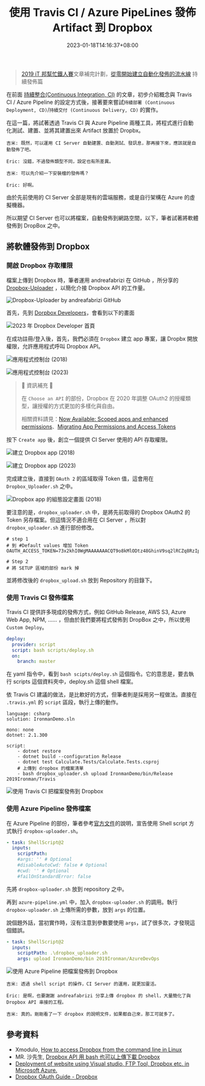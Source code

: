 ﻿---
title: 使用 Travis CI / Azure PipeLines 發佈 Artifact 到 Dropbox
date: 2023-01-18T14:16:37+08:00
description: 當使用 Travis CI / Azure Pipeline 持續整合後，接著需要把建置出來的 Artifact 存放到固定的位置。接著在 CI/CD 工具中，結合 dropbox-loader.sh，將 Artifact 存放到 Dropbox 之中。
categories:
  - DevOps
keywords:
  - Travis CI
  - Azure PipeLine
  - Dropbox
tags:
  - Azure
slug: cd-dropbox
lastmod: 2023-06-28T10:10:47+08:00
---

> [2019 iT 邦幫忙鐵人賽](https://ithelp.ithome.com.tw/users/20107551/ironman/1906)文章補完計劃，[從零開始建立自動化發佈的流水線](../build-ci-cd-from-scratch/index.md#持續發佈) 持續發佈篇

在前面 [持續整合(Continuous Integration, CI)](../build-ci-cd-from-scratch/index.md#持續整合) 的文章，初步介紹概念與 Travis CI / Azure Pipeline 的設定方式後，接著要來嘗試`持續部署 (Continuous Deployment, CD)`/`持續交付 (Continuous Delivery, CD)` 的實作。

在這一篇，將試著透過 Travis CI 與 Azure Pipeline 兩種工具，將程式進行自動化測試、建置、並將其建置出來 Artifact 放置於 Dropbx。

<!--more-->

```chat
吉米: 既然，可以運用 CI Server 自動建置、自動測試、發訊息，那再接下來，應該就是自動發佈了吧。

Eric: 沒錯，不過發佈類型不同，設定也有所差異。

吉米: 可以先介紹一下安裝檔的發佈嗎？

Eric: 好啊。
```

由於先前使用的 CI Server 全部是現有的雲端服務，或是自行架構在 Azure 的虛擬機器。

所以期望 CI Server 也可以將檔案，自動發佈到網路空間，以下，筆者試著將軟體發佈到 DropBox 之中。

## 將軟體發佈到 Dropbox

### 開啟 Dropbox 存取權限

檔案上傳到 Dropbox 時，筆者運用 andreafabrizi 在 GitHub ，所分享的 [Dropbox-Uploader](https://github.com/andreafabrizi/Dropbox-Uploader) ，以簡化介接 Dropbox API 的工作量。

![Dropbox-Uploader by andreafabrizi GitHub](./images/dropbox-uploader-github.png)

首先，先到 [Dorpbox Developers](https://www.dropbox.com/developers)，會看到以下的畫面

![2023 年 Dropbox Developer 首頁](./images/dropbox-developer-index.png)

在成功註冊/登入後，首先，我們必須在 `Dropbox` 建立 app 專案，讓 Dropbx 開放權限，允許應用程式呼叫 Dropbox API。

![應用程式控制台 (2018)](./images/dropbox-developer-app-console-2018.png)

![應用程式控制台 (2023)](./images/dropbox-developer-app-console-2023.png)

> 📝 資訊補充 📝
>
> 在 `Choose an API` 的部份，Dropbox 在 2020 年調整 OAuth2 的授權類型，讓授權的方式更加的多樣化與自由。
>
> 相關資料請見：[Now Available: Scoped apps and enhanced permissions](https://dropbox.tech/developers/now-available--scoped-apps-and-enhanced-permissions)、[Migrating App Permissions and Access Tokens](https://dropbox.tech/developers/migrating-app-permissions-and-access-tokens)

按下 `Create app` 後，創立一個提供 CI Server 使用的 API 存取權限。

![建立 Dropbox app (2018)](./images/dropbox-developer-create-app-2018.jpeg)

![建立 Dropbox app (2023)](./images/dropbox-developer-create-app-2023.png)

完成建立後，直接到 `OAuth 2` 的區域取得 Token 值，這會用在 `Dropbox_Uploader.sh` 之中。

![Dropbox app 的組態設定畫面 (2018)](./images/dropbox-app-config.jpeg)

要注意的是，`dropbox_uploader.sh` 中，是將先前取得的 Dropbox OAuth2 的 Token 另存檔案。但這情況不適合用在 CI Server ，所以對 `dropbox_uploader.sh` 進行部份修改。

```shell
# step 1
# 到 #Default values 增加 Token
OAUTH_ACCESS_TOKEN=73x2khI0WgMAAAAAAACQT9o8kMlODtz48GhinV9sq2lRCZq8RzIpLMBkVb2575wy

# Step 2
# 將 SETUP 區域的部份 mark 掉
```

並將修改後的 `dropbox_upload.sh` 放到 Repository 的目錄下。

### 使用 Travis CI 發佈檔案

Travis CI 提供許多現成的發佈方式，例如 GitHub Release, AWS S3, Azure Web App, NPM, …… ，但由於我們要將程式發佈到 DropBox 之中，所以使用 `Custom Deploy`。

```yaml
deploy:
  provider: script
  script: bash scripts/deploy.sh
  on:
    branch: master
```

在 yaml 指令中，看到 `bash scipts/deploy.sh` 這個指令。它的意思是，要去執行 scripts 這個資料夾中，deploy.sh 這個 shell 檔案。

依 Travis CI 建議的做法，是比軟好的方式，但筆者則是採用另一程做法。直接在 `.travis.yml` 的 `script` 區段，執行上傳的動作。

```shell
language: csharp
solution: IronmanDemo.sln

mono: none
dotnet: 2.1.300

script:
    - dotnet restore
    - dotnet build --configuration Release
    - dotnet test Calculate.Tests/Calculate.Tests.csproj
    # 上傳到 dropbox 的檔案清單
    - bash dropbox_uploader.sh upload IronmanDemo/bin/Release 2019Ironman/Travis
```

![使用 Travis CI 把檔案發佈到 Dropbox](./images/dropbox-list-on-travis.jpeg)

### 使用 Azure Pipeline 發佈檔案

在 Azure Pipeline 的部份，筆者參考[官方文件](https://docs.microsoft.com/en-us/azure/devops/pipelines/tasks/utility/shell-script?view=vsts)的說明，宣告使用 Shell script 方式執行 `dropbox-uploader.sh`。

```yaml
- task: ShellScript@2
  inputs:
    scriptPath:
    #args: '' # Optional
    #disableAutoCwd: false # Optional
    #cwd: '' # Optional
    #failOnStandardError: false
```

先將 `dropbox-uploader.sh` 放到 repository 之中。

再到 `azure-pipeline.yml` 中，加入 `dropbox-uploader.sh` 的調用。執行 `dropbox-uploader.sh` 上傳所需的參數，放到 `args` 的位置。

說個題外話，當初實作時，沒有注意到參數要使用 `args`，試了很多次，才發現這個錯誤。

```yaml
- task: ShellScript@2
  inputs:
    scriptPath: .\dropbox_uploader.sh 
    args: upload IronmanDemo/bin 2019Ironman/AzureDevOps
```

![使用 Azure Pipeline 把檔案發佈到 Dropbox](./images/dropbox-list-on-azure-devops.jpeg)

```chat
吉米: 透過 shell script 的操作，CI Server 的運用，就更加靈活。

Eric: 是啊，也要謝謝 andreafabrizi 分享上傳 dropbox 的 shell，大量簡化了與 Dropbox API 串接的工程。

吉米: 真的。剛剛看了一下 dropbox 的說明文件，如果都自己來，那工可就多了。
```

## 參考資料

- Xmodulo, [How to access Dropbox from the command line in Linux](http://xmodulo.com/access-dropbox-command-line-linux.html)
- MR. 沙先生, [Dropbox API 用 bash 也可以上傳下載 Dropbox](https://shazi.info/dropbox-api-%E7%94%A8-bash-%E4%B9%9F%E5%8F%AF%E4%BB%A5%E4%B8%8A%E5%82%B3%E4%B8%8B%E8%BC%89-dropbox/)
- [Deployment of  website using Visual studio, FTP Tool, Dropbox etc. in Microsoft Azure.](https://rojalinsahoo.wordpress.com/2015/05/05/5/)
- [Dropbox OAuth Guide - Dropbox](https://developers.dropbox.com/zh-tw/oauth-guide)
